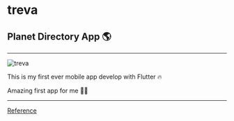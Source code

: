 # treva

## Planet Directory App 🌎

---

![treva](https://media.giphy.com/media/BqqdetkDueQhY4CnXY/giphy.gif)

This is my first ever mobile app develop with Flutter 🔥

Amazing first app for me 🏄‍♂️

---

[Reference](https://sergiandreplace.com/)
